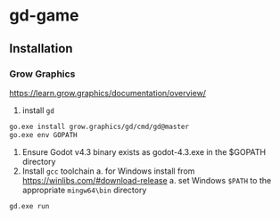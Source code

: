 # gd-game

## Installation

### Grow Graphics
https://learn.grow.graphics/documentation/overview/

1. install `gd`

```sh
go.exe install grow.graphics/gd/cmd/gd@master
go.exe env GOPATH
```
1. Ensure Godot v4.3 binary exists as godot-4.3.exe in the $GOPATH directory
1. Install `gcc` toolchain
    a. for Windows install from https://winlibs.com/#download-release
    a. set Windows `$PATH` to the appropriate `mingw64\bin` directory

```sh
gd.exe run
```
